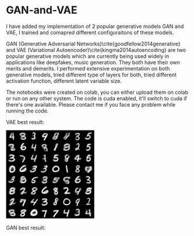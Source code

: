 # GAN-and-VAE
I have added my implementation of 2 popular generative models GAN and VAE, I trained and comapred different configuraitons of these models.

GAN (Generative Adversarial Networks)\cite{goodfellow2014generative} and VAE (Variational Autoencoder)\cite{kingma2014autoencoding} are two popular generative models which are currently being used widely in applications like deepfakes, music generation. They both have their own merits and demerits. I performed extensive experimentation on both generative models, tried different type of layers for both, tried different activation function, different latent variable size.

The notebooks were created on colab, you can either upload them on colab or run on any other system. The code is cuda enabled, it'll switch to cuda if there's one available. Please contact me if you face any problem while running the code.

VAE best result: 

![Alt text](https://github.com/Ritesh313/GAN-and-VAE/blob/main/Github/VAE_final.png)

GAN best result:

